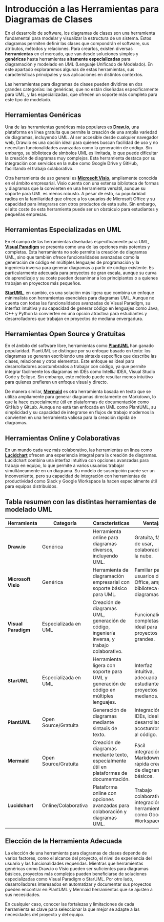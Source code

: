 # Introducción a las Herramientas para Diagramas de Clases
En el desarrollo de software, los diagramas de clases son una herramienta fundamental para modelar y visualizar la estructura de un sistema. Estos diagramas permiten definir las clases que compondrán el software, sus atributos, métodos y relaciones. Para crearlos, existen diversas **herramientas** en el mercado, que van desde soluciones simples y **genéricas** hasta herramientas **altamente especializadas** para diagramación y modelado en UML (Lenguaje Unificado de Modelado). En este apartado exploraremos algunas de estas herramientas, sus características principales y sus aplicaciones en distintos contextos.

Las herramientas para diagramas de clases pueden dividirse en dos grandes categorías: las genéricas, que no están diseñadas específicamente para UML, y las especializadas, que ofrecen un soporte más completo para este tipo de modelado.

## Herramientas Genéricas
Una de las herramientas genéricas más populares es **[Draw.io](https://app.diagrams.net/)**, una plataforma en línea gratuita que permite la creación de una amplia variedad de diagramas, incluyendo UML. Al ser accesible desde cualquier navegador web, Draw.io es una opción ideal para quienes buscan facilidad de uso y no necesitan funcionalidades avanzadas como la generación de código. Sin embargo, su biblioteca de símbolos UML es limitada, lo que puede dificultar la creación de diagramas muy complejos. Esta herramienta destaca por su integración con servicios en la nube como Google Drive y GitHub, facilitando el trabajo colaborativo.

Otra herramienta de uso general es **[Microsoft Visio](https://www.microsoft.com/es-es/microsoft-365/visio/flowchart-software)**, ampliamente conocida en el ámbito empresarial. Visio cuenta con una extensa biblioteca de formas y diagramas que la convierten en una herramienta versátil, aunque su soporte para UML es menos robusto. A pesar de esto, su popularidad radica en la familiaridad que ofrece a los usuarios de Microsoft Office y su capacidad para integrarse con otros productos de esta suite. Sin embargo, el alto coste de esta herramienta puede ser un obstáculo para estudiantes y pequeñas empresas.

## Herramientas Especializadas en UML
En el campo de las herramientas diseñadas específicamente para UML, **[Visual Paradigm](https://www.visual-paradigm.com/editions/community/)** se presenta como una de las opciones más potentes y completas. Esta herramienta no solo permite la creación de diagramas UML, sino que también ofrece funcionalidades avanzadas como la generación de código en múltiples lenguajes de programación y la ingeniería inversa para generar diagramas a partir de código existente. Es particularmente adecuada para proyectos de gran escala, aunque su curva de aprendizaje y su coste pueden desanimar a los principiantes o a quienes trabajan en proyectos más pequeños.

**[StarUML](https://staruml.io/)**, en cambio, es una solución más ligera que combina un enfoque minimalista con herramientas esenciales para diagramas UML. Aunque no cuenta con todas las funcionalidades avanzadas de Visual Paradigm, su interfaz intuitiva y su capacidad de generar código en lenguajes como Java, C++ y Python la convierten en una opción atractiva para estudiantes y desarrolladores que trabajan en proyectos de mediana envergadura.

## Herramientas Open Source y Gratuitas
En el ámbito del software libre, herramientas como **[PlantUML](https://plantuml.com/class-diagram)** han ganado popularidad. PlantUML se distingue por su enfoque basado en texto: los diagramas se generan escribiendo una sintaxis específica que describe las clases, relaciones y otros elementos. Este enfoque es ideal para desarrolladores acostumbrados a trabajar con código, ya que permite integrar fácilmente los diagramas en IDEs como IntelliJ IDEA, Visual Studio Code y Eclipse. Sin embargo, este método puede resultar menos intuitivo para quienes prefieren un enfoque visual y directo.

De manera similar, **[Mermaid](https://mermaid.js.org/syntax/classDiagram.html)** es otra herramienta basada en texto que se utiliza ampliamente para generar diagramas directamente en Markdown, lo que la hace especialmente útil en plataformas de documentación como GitHub y GitLab. Aunque no está tan enfocada en UML como PlantUML, su simplicidad y su capacidad de integrarse en flujos de trabajo modernos la convierten en una herramienta valiosa para la creación rápida de diagramas.

## Herramientas Online y Colaborativas
En un mundo cada vez más colaborativo, las herramientas en línea como **[Lucidchart](https://www.lucidchart.com/pages/es)** ofrecen una experiencia integral para la creación de diagramas. Lucidchart combina una interfaz intuitiva con opciones avanzadas para trabajo en equipo, lo que permite a varios usuarios trabajar simultáneamente en un diagrama. Su modelo de suscripción puede ser un inconveniente, pero su capacidad de integración con herramientas de productividad como Slack y Google Workspace la hacen especialmente útil para equipos distribuidos.

## Tabla resumen con las distintas herramientas de modelado UML


| Herramienta | Categoría | Características | Ventajas | Desventajas | Precio |
| ----- | ----- | ----- | ----- | ----- | ----- |
| **Draw.io** | Genérica | Herramienta online para diagramas diversos, incluyendo UML. | Gratuita, fácil de usar, colaboración en la nube. | Biblioteca UML limitada, sin generación de código. | Gratis |
| **Microsoft Visio** | Genérica | Herramienta de diagramación empresarial con soporte básico para UML. | Familiar para usuarios de Office, amplia biblioteca de diagramas. | Costosa, soporte UML limitado. | Pago |
| **Visual Paradigm** | Especializada en UML | Creación de diagramas UML, generación de código, ingeniería inversa, y trabajo colaborativo. | Funcionalidades completas, ideal para proyectos grandes. | Costosa, curva de aprendizaje alta. | Freemium/Pago |
| **StarUML** | Especializada en UML | Herramienta ligera con soporte para UML y generación de código en múltiples lenguajes. | Interfaz intuitiva, adecuada para estudiantes y proyectos medianos. | Menos funciones avanzadas en comparación con Visual Paradigm. | Pago |
| **PlantUML** | Open Source/Gratuita | Generación de diagramas mediante sintaxis de texto. | Integración con IDEs, ideal para desarrolladores acostumbrados al código. | Menos intuitiva para principiantes, no visual. | Gratis/Open Source |
| **Mermaid** | Open Source/Gratuita | Creación de diagramas mediante texto, especialmente útil en plataformas de documentación. | Fácil integración en Markdown, rápida creación de diagramas básicos. | Enfoque más limitado en UML que PlantUML. | Gratis/Open Source |
| **Lucidchart** | Online/Colaborativa | Plataforma online con opciones avanzadas para colaboración y diagramas UML. | Trabajo colaborativo, integración con herramientas como Google Workspace. | Requiere suscripción, dependiente de internet. | Freemium/Pago |

## Elección de la Herramienta Adecuada
La elección de una herramienta para diagramas de clases depende de varios factores, como el alcance del proyecto, el nivel de experiencia del usuario y las funcionalidades requeridas. Mientras que herramientas genéricas como Draw.io o Visio pueden ser suficientes para diagramas básicos, proyectos más complejos pueden beneficiarse de soluciones especializadas como Visual Paradigm o StarUML. Por otro lado, desarrolladores interesados en automatizar y documentar sus proyectos pueden encontrar en PlantUML y Mermaid herramientas que se ajusten a sus necesidades.

En cualquier caso, conocer las fortalezas y limitaciones de cada herramienta es clave para seleccionar la que mejor se adapte a las necesidades del proyecto y del equipo.